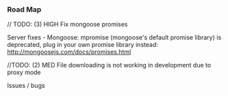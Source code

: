 ### Road Map

// TODO: (3) HIGH Fix mongoose promises

Server fixes - Mongoose: mpromise (mongoose's default promise library) is deprecated, plug in your own promise library instead: http://mongoosejs.com/docs/promises.html

//TODO: (2) MED File downloading is not working in development due to proxy mode

Issues / bugs

